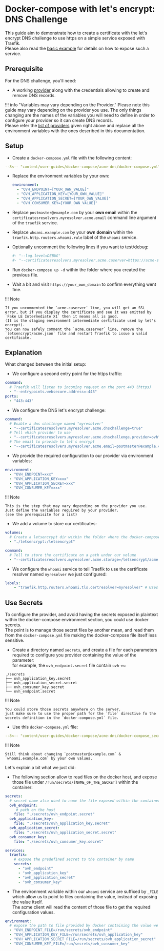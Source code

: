 # Docker-compose with let's encrypt: DNS Challenge

This guide aim to demonstrate how to create a certificate with the let's encrypt DNS challenge to use https on a simple service exposed with Traefik.  
Please also read the [basic example](../basic-example) for details on how to expose such a service.  

## Prerequisite

For the DNS challenge, you'll need:

- A working [provider](../../../https/acme.md#providers) along with the credentials allowing to create and remove DNS records.  

!!! info "Variables may vary depending on the Provider."
	 Please note this guide may vary depending on the provider you use.
	 The only things changing are the names of the variables you will need to define in order to configure your provider so it can create DNS records.  
	 Please refer the [list of providers](../../../https/acme.md#providers) given right above and replace all the environment variables with the ones described in this documentation.

## Setup

- Create a `docker-compose.yml` file with the following content:

```yaml
--8<-- "content/user-guides/docker-compose/acme-dns/docker-compose.yml"
```

- Replace the environment variables by your own:
    
    ```yaml
    environment:
      - "OVH_ENDPOINT=[YOUR_OWN_VALUE]"
      - "OVH_APPLICATION_KEY=[YOUR_OWN_VALUE]"
      - "OVH_APPLICATION_SECRET=[YOUR_OWN_VALUE]"
      - "OVH_CONSUMER_KEY=[YOUR_OWN_VALUE]"
    ```

- Replace `postmaster@example.com` by your **own email** within the `certificatesresolvers.myresolver.acme.email` command line argument of the `traefik` service.
- Replace `whoami.example.com` by your **own domain** within the `traefik.http.routers.whoami.rule` label of the `whoami` service.
- Optionally uncomment the following lines if you want to test/debug: 

	```yaml
	#- "--log.level=DEBUG"
	#- "--certificatesresolvers.myresolver.acme.caserver=https://acme-staging-v02.api.letsencrypt.org/directory"
	```

- Run `docker-compose up -d` within the folder where you created the previous file.
- Wait a bit and visit `https://your_own_domain` to confirm everything went fine.

!!! Note

    If you uncommented the `acme.caserver` line, you will get an SSL error, but if you display the certificate and see it was emitted by `Fake LE Intermediate X1` then it means all is good.
    (It is the staging environment intermediate certificate used by let's encrypt).
    You can now safely comment the `acme.caserver` line, remove the `letsencrypt/acme.json` file and restart Traefik to issue a valid certificate.

## Explanation

What changed between the initial setup:

- We configure a second entry point for the https traffic:

```yaml
command:
  # Traefik will listen to incoming request on the port 443 (https)
  - "--entrypoints.websecure.address=:443"
ports:
  - "443:443"
```

- We configure the DNS let's encrypt challenge:

```yaml
command:
  # Enable a dns challenge named "myresolver"
  - "--certificatesresolvers.myresolver.acme.dnschallenge=true"
  # Tell which provider to use
  - "--certificatesresolvers.myresolver.acme.dnschallenge.provider=ovh"
  # The email to provide to let's encrypt
  - "--certificatesresolvers.myresolver.acme.email=postmaster@example.com"
```

- We provide the required configuration to our provider via environment variables: 

```yaml
environment:
  - "OVH_ENDPOINT=xxx"
  - "OVH_APPLICATION_KEY=xxx"
  - "OVH_APPLICATION_SECRET=xxx"
  - "OVH_CONSUMER_KEY=xxx"
```

!!! Note

    This is the step that may vary depending on the provider you use.
    Just define the variables required by your provider.
    (see the prerequisite for a list)

- We add a volume to store our certificates:

```yaml
volumes:
  # Create a letsencrypt dir within the folder where the docker-compose file is
  - "./letsencrypt:/letsencrypt"

command:
  # Tell to store the certificate on a path under our volume
  - "--certificatesresolvers.myresolver.acme.storage=/letsencrypt/acme.json"
```

- We configure the `whoami` service to tell Traefik to use the certificate resolver named `myresolver` we just configured:

```yaml
labels:
	- "traefik.http.routers.whoami.tls.certresolver=myresolver" # Uses the Host rule to define which certificate to issue
```

## Use Secrets

To configure the provider, and avoid having the secrets exposed in plaintext within the docker-compose environment section,
you could use docker secrets.  
The point is to manage those secret files by another mean, and read them from the `docker-compose.yml` file making the docker-compose file itself less sensitive.

- Create a directory named `secrets`, and create a file for each parameters required to configure you provider containing the value of the parameter:  
	for example, the `ovh_endpoint.secret` file contain `ovh-eu`

```text
./secrets
├── ovh_application_key.secret
├── ovh_application_secret.secret
├── ovh_consumer_key.secret
└── ovh_endpoint.secret
```

!!! Note

    You could store those secrets anywhere on the server,
    just make sure to use the proper path for the `file` directive fo the secrets definition in the `docker-compose.yml` file.

- Use this `docker-compose.yml` file:

```yaml
--8<-- "content/user-guides/docker-compose/acme-dns/docker-compose_secrets.yml"
```

!!! Note

    Still think about changing `postmaster@example.com` & `whoami.example.com` by your own values.

Let's explain a bit what we just did:

- The following section allow to read files on the docker host, and expose those file under `/run/secrets/[NAME_OF_THE_SECRET]` within the container:

```yaml
secrets:
  # secret name also used to name the file exposed within the container
  ovh_endpoint:
     # path on the host
    file: "./secrets/ovh_endpoint.secret"
  ovh_application_key:
    file: "./secrets/ovh_application_key.secret"
  ovh_application_secret:
    file: "./secrets/ovh_application_secret.secret"
  ovh_consumer_key:
    file: "./secrets/ovh_consumer_key.secret"

services:
  traefik:
    # expose the predefined secret to the container by name
    secrets:
      - "ovh_endpoint"
      - "ovh_application_key"
      - "ovh_application_secret"
      - "ovh_consumer_key"
```

- The environment variable within our `whoami` service are suffixed by `_FILE` which allow us to point to files containing the value, instead of exposing the value itself.  
	The acme client will read the content of those file to get the required configuration values.

```yaml
environment:
  # expose the path to file provided by docker containing the value we want for OVH_ENDPOINT.
  - "OVH_ENDPOINT_FILE=/run/secrets/ovh_endpoint"
  - "OVH_APPLICATION_KEY_FILE=/run/secrets/ovh_application_key"
  - "OVH_APPLICATION_SECRET_FILE=/run/secrets/ovh_application_secret"
  - "OVH_CONSUMER_KEY_FILE=/run/secrets/ovh_consumer_key"
```
